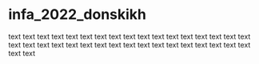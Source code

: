 # infa_2022_donskikh

text text text text text text text text text text text text text text text text text text text text text text text text text text text text text text text text text text text text